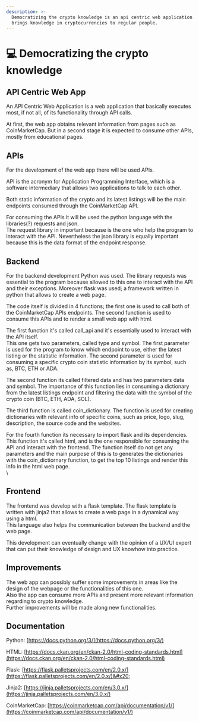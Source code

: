 ```yaml
---
description: >-
  Democratizing the crypto knowledge is an api centric web application that
  brings knowledge in cryptocurrencies to regular people.
---
```


# 💻 Democratizing the crypto knowledge

## API Centric Web App

An API Centric Web Application is a web application that basically executes most, if not all, of its functionality through API calls.

At first, the web app obtains relevant information from pages such as CoinMarketCap. But in a second stage it is expected to consume other APIs, mostly from educational pages.

## APIs

For the development of the web app there will be used APIs.&#x20;

API is the acronym for Application Programming Interface, which is a software intermediary that allows two applications to talk to each other.

Both static information of the crypto and its latest listings will be the main endpoints consumed  through the CoinMarketCap API.&#x20;

For consuming the APIs it will be used the python language with the libraries(?) requests and json. \
The request library in important because is the one who help the program to interact with the API. Nevertheless the json library is equally important because this is the data format of the endpoint response.



## Backend

For the backend development  Python was used. The library requests was essential to the program because allowed to this one to interact with the API and their exceptions. Moreover flask was used; a framework written in python that allows to create a web page.&#x20;

The code itself is divided in 4 functions; the first one is used to call both of the CoinMarketCap APIs endpoints. The second function is used to consume this APIs and to render a small web app with html. &#x20;

The first function it's called call\_api and it's essentially used to interact with the API itself. \
This one gets two parameters,  called type and symbol. The first parameter is used for the program to know which endpoint to use, either the latest listing or the statistic information. The second parameter is used for consuming a specific crypto coin statistic information by its symbol, such as, BTC, ETH or ADA. &#x20;

The second function its called filtered data and has two parameters data and symbol. The importance of this function lies in consuming a dictionary from the latest listings endpoint and filtering the data with the symbol of the crypto coin (BTC, ETH, ADA, SOL).

The third function is called coin\_dictionary. The function is used for creating dictionaries with relevant info of specific coins, such as price, logo, slug, description, the source code and the websites.

For the fourth function its necessary to import flask and its dependencies.\
This function it's called html, and is the one responsible for consuming the API and interact with the frontend. The function itself do not get any parameters and the main purpose of this is to generates the dictionaries with the coin\_dictiornary function, to get the top 10 listings and render this info in the html web page.\
\


## Frontend

The frontend was develop with a flask template. The flask template is written with jinja2 that allows to create a web page in a dynamical way using a html.\
This language also helps the communication between the backend and the web page.&#x20;

This development can eventually change with the opinion of a UX/UI expert that can put their knowledge of design and UX knowhow into practice.



## Improvements

The web app can possibly suffer some improvements in areas like the design of the webpage or the functionalities of this one. \
Also the app can consume more APIs and present more relevant information regarding to crypto knowledge.\
Further improvements will be made along new functionalities.

## Documentation

Python: [https://docs.python.org/3/](https://docs.python.org/3/)

HTML: [https://docs.ckan.org/en/ckan-2.0/html-coding-standards.html](https://docs.ckan.org/en/ckan-2.0/html-coding-standards.html)

Flask: [https://flask.palletsprojects.com/en/2.0.x/](https://flask.palletsprojects.com/en/2.0.x/)&#x20;

Jinja2: [https://jinja.palletsprojects.com/en/3.0.x/](https://jinja.palletsprojects.com/en/3.0.x/)

CoinMarketCap: [https://coinmarketcap.com/api/documentation/v1/](https://coinmarketcap.com/api/documentation/v1/)
